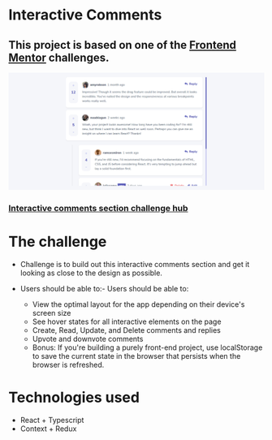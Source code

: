 # Interactive Comments

## This project is based on one of the [Frontend Mentor](https://www.frontendmentor.io/) challenges.

![Interactive comments](./screenshot.png)

### [Interactive comments section challenge hub](https://www.frontendmentor.io/challenges/interactive-comments-section-iG1RugEG9)

# The challenge

- Challenge is to build out this interactive comments section and get it looking as close to the design as possible.

- Users should be able to:- Users should be able to:

  - View the optimal layout for the app depending on their device's screen size
  - See hover states for all interactive elements on the page
  - Create, Read, Update, and Delete comments and replies
  - Upvote and downvote comments
  - Bonus: If you're building a purely front-end project, use localStorage to save the current state in the browser that persists when the browser is refreshed.

# Technologies used

- React + Typescript
- Context + Redux
